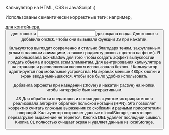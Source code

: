 Калькулятор на HTML, CSS и JavaScript :)


Использованы семантически корректные теги: например, <div> для контейнера, <button> для кнопок и <input> для экрана ввода. Для кнопок я добавила onclick, чтобы они вызывали функции JS при нажатии. 

Калькулятор выглядит современно и стильно благодаря теням, закругленным углам и плавным анимациям, а также градиенту розовых цветов на фоне:). Я использовала box-shadow для того чтобы создать эффект выпуклостии придать объема и воздуха всем элементам.
Для центрирования калькулятора на странице и расположения кнопок я использовала flexbox.
! Калькулятор адаптируется под мобильные устройства. На экранах меньше 480px кнопки и экран ввода уменьшаются, чтобы все было удобно использовать.

Добавила эффекты при наведении (:hover) и нажатии (:active) на кнопки, чтобы интерфейс был интерактивным.

JS
Для обработки операторов и операндов с учетом их приоритетов я реализовала алгоритм обратной польской нотации (RPN). Это позволяет корректно считать сложные выражения со скобками и разными приоритетами операций.
Калькулятор сохраняет данные в localStorage, так что при перезагрузке выражение не теряется.
Кнопка DEL удаляет последний символ.
Кнопка CL полностью очищает экран и удаляет данные из localStorage.
